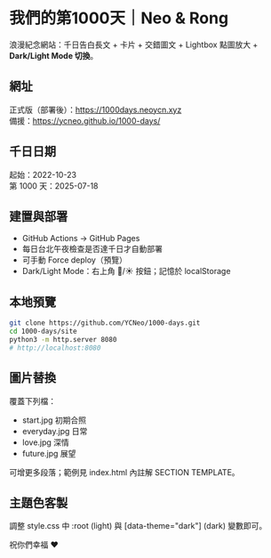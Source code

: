 # 我們的第1000天｜Neo & Rong

浪漫紀念網站：千日告白長文 + 卡片 + 交錯圖文 + Lightbox 點圖放大 + **Dark/Light Mode 切換**。

## 網址
正式版（部署後）：https://1000days.neoycn.xyz  
備援：https://ycneo.github.io/1000-days/

## 千日日期
起始：2022-10-23  
第 1000 天：2025-07-18

## 建置與部署
- GitHub Actions → GitHub Pages
- 每日台北午夜檢查是否達千日才自動部署
- 可手動 Force deploy（預覽）
- Dark/Light Mode：右上角 🌙/☀️ 按鈕；記憶於 localStorage

## 本地預覽
```bash
git clone https://github.com/YCNeo/1000-days.git
cd 1000-days/site
python3 -m http.server 8080
# http://localhost:8080
```

## 圖片替換
覆蓋下列檔：
- start.jpg 初期合照
- everyday.jpg 日常
- love.jpg 深情
- future.jpg 展望

可增更多段落；範例見 index.html 內註解 SECTION TEMPLATE。

## 主題色客製
調整 style.css 中 :root (light) 與 [data-theme="dark"] (dark) 變數即可。

祝你們幸福 ❤️
